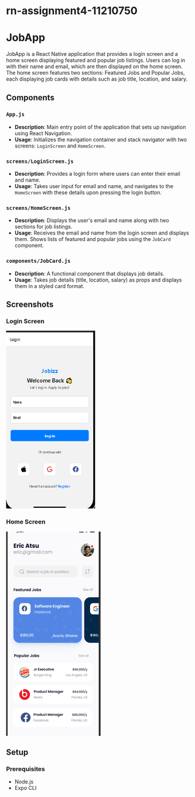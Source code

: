 # rn-assignment4-11210750

# JobApp

JobApp is a React Native application that provides a login screen and a home screen displaying featured and popular job listings. Users can log in with their name and email, which are then displayed on the home screen. The home screen features two sections: Featured Jobs and Popular Jobs, each displaying job cards with details such as job title, location, and salary.

## Components

### `App.js`

- **Description**: Main entry point of the application that sets up navigation using React Navigation.
- **Usage**: Initializes the navigation container and stack navigator with two screens: `LoginScreen` and `HomeScreen`.

### `screens/LoginScreen.js`

- **Description**: Provides a login form where users can enter their email and name.
- **Usage**: Takes user input for email and name, and navigates to the `HomeScreen` with these details upon pressing the login button.

### `screens/HomeScreen.js`

- **Description**: Displays the user's email and name along with two sections for job listings.
- **Usage**: Receives the email and name from the login screen and displays them. Shows lists of featured and popular jobs using the `JobCard` component.

### `components/JobCard.js`

- **Description**: A functional component that displays job details.
- **Usage**: Takes job details (title, location, salary) as props and displays them in a styled card format.

## Screenshots

### Login Screen

![Login Screen](./rnAssignment11210750/assets/logins.PNG)

### Home Screen

![Home Screen](./rnAssignment11210750/assets/homescreen.PNG)

## Setup

### Prerequisites

- Node.js
- Expo CLI
